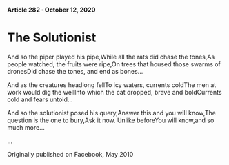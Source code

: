 #### Article 282 · October 12, 2020

# The Solutionist

And so the piper played his pipe,While all the rats did chase the tones,As people watched, the fruits were ripe,On trees that housed those swarms of dronesDid chase the tones, and end as bones...

And as the creatures headlong fellTo icy waters, currents coldThe men at work would dig the wellInto which the cat dropped, brave and boldCurrents cold and fears untold...

And so the solutionist posed his query,Answer this and you will know,The question is the one to bury,Ask it now. Unlike beforeYou will know,and so much more...

...

Originally published on Facebook, May 2010